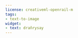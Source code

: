 ```yaml
---
license: creativeml-openrail-m
tags:
- text-to-image
widget:
- text: drañrysay
---
```


  
  
  
  
  
  
  